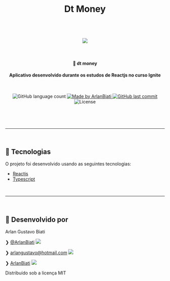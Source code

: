 <p>&nbsp;&nbsp;</p>

<h1 align="center">
	Dt Money
</h1>

<p>&nbsp;&nbsp;</p>


<h1 align="center">
	<img src="https://user-images.githubusercontent.com/43690080/132565726-14b5fa40-7389-4a22-9ec1-32f0c979da65.gif" />
</h1>

<p>&nbsp;&nbsp;</p>


<h4 align="center">
	🚀 dt money
</h4>
<h4 align="center">
	Aplicativo desenvolvido durante os estudos de Reactjs no curso Ignite
</h4>

<p>&nbsp;&nbsp;</p>

<p align="center">
  <img alt="GitHub language count" src="https://img.shields.io/github/languages/count/ArlanBiati/reactjs-ignite">

  <a href="https://www.linkedin.com/in/arlan-biati/">
    <img alt="Made by ArlanBiati" src="https://img.shields.io/badge/made%20by-ArlanBiati-%2304D361">
  </a>

  <a href="https://github.com/ArlanBiati/Omnistack-11/commits/master">
    <img alt="GitHub last commit" src="https://img.shields.io/github/last-commit/ArlanBiati/reactjs-ignite">
  </a>

  <img alt="License" src="https://img.shields.io/badge/license-MIT-brightgreen">
<p>

<p>&nbsp;&nbsp;</p>


<!-- <p align="center">
  <a href="#-projeto">Projeto</a>&nbsp;&nbsp;&nbsp;|&nbsp;&nbsp;&nbsp;
  <a href="#-tecnologias">Tecnologias</a>&nbsp;&nbsp;&nbsp;|&nbsp;&nbsp;&nbsp;
  <a href="#memo-licença">Licença</a>
</p>

<p>&nbsp;&nbsp;</p>

## 💻 Projeto

Em comemoração ao Dia Mundial do Meio-Ambiente, a semana Next Level Week trouxe a ideia de criarmos um projeto baseado nesta data importante.

O projeto Ecoleta é um martkplace de coleta seletiva, onde podemos encontrar pontos de coleta e também cadastrar novos pontos, podendo ajudar as pessoas de forma conciente onde devem ir fazer o descarte correto. -->

<p>&nbsp;&nbsp;</p>


---

<p>&nbsp;&nbsp;</p>

## 🚀 Tecnologias

O projeto foi desenvolvido usando as seguintes tecnologias:

- [Reactjs](https://pt-br.reactjs.org/)
- [Typescript](https://www.typescriptlang.org/)

<p>&nbsp;&nbsp;</p>

---

<p>&nbsp;&nbsp;</p>

## 📝 Desenvolvido por

Arlan Gustavo Biati

❯ [@ArlanBiati](https://www.linkedin.com/in/arlan-biati-2b3512115/) <img src="https://user-images.githubusercontent.com/43690080/84064413-f0e6c480-a998-11ea-8d87-fa7e45653884.png">

❯ arlangustavo@hotmail.com  <img src="https://user-images.githubusercontent.com/43690080/84064502-1542a100-a999-11ea-8085-b751f54ea57a.png">

❯ [ArlanBiati](https://github.com/ArlanBiati/) <img src="https://user-images.githubusercontent.com/43690080/84064412-f04e2e00-a998-11ea-859c-50c4c05df79b.png">

Distribuído sob a licença MIT
